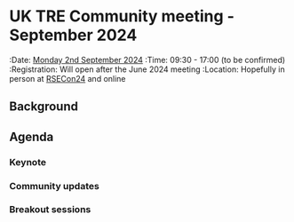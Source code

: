 # UK TRE Community meeting - September 2024

:Date: [Monday 2nd September 2024](https://arewemeetingyet.com/London/2024-09-02/09:30/UK%20TRE%20Community%20meeting)
:Time: 09:30 - 17:00 (to be confirmed)
:Registration: Will open after the June 2024 meeting
:Location: Hopefully in person at [RSECon24](https://rsecon24.society-rse.org/) and online

## Background

## Agenda

### Keynote

### Community updates

### Breakout sessions
